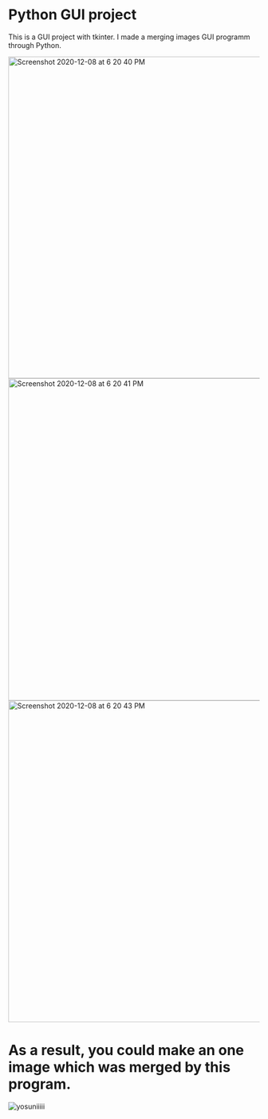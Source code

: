 # Python GUI project

This is a GUI project with tkinter.
I made a merging images GUI programm through Python.


<img width="644" alt="Screenshot 2020-12-08 at 6 20 40 PM" src="https://user-images.githubusercontent.com/66229916/101472683-3e65dd80-398c-11eb-9478-9ce11075f284.png">


<img width="645" alt="Screenshot 2020-12-08 at 6 20 41 PM" src="https://user-images.githubusercontent.com/66229916/101472692-41f96480-398c-11eb-99f5-3d9b0e9de997.png">


<img width="644" alt="Screenshot 2020-12-08 at 6 20 43 PM" src="https://user-images.githubusercontent.com/66229916/101472710-46258200-398c-11eb-8c50-cfc15fd61b9a.png">


# As a result, you could make an one image which was merged by this program.

![yosuniiiii](https://user-images.githubusercontent.com/66229916/101473249-eda2b480-398c-11eb-9707-7bb4781de791.jpg)
